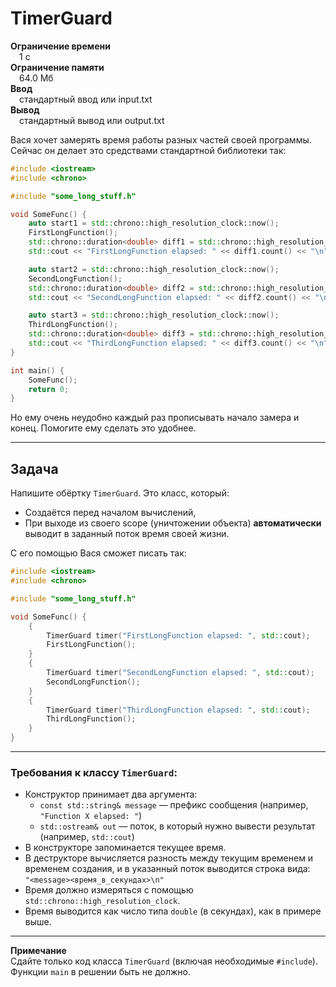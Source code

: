# TimerGuard

**Ограничение времени**  
 1 с  
**Ограничение памяти**  
 64.0 Мб  
**Ввод**  
 стандартный ввод или input.txt  
**Вывод**  
 стандартный вывод или output.txt  

Вася хочет замерять время работы разных частей своей программы. Сейчас он делает это средствами стандартной библиотеки так:

```cpp
#include <iostream>
#include <chrono>

#include "some_long_stuff.h"

void SomeFunc() {
    auto start1 = std::chrono::high_resolution_clock::now();
    FirstLongFunction();
    std::chrono::duration<double> diff1 = std::chrono::high_resolution_clock::now() - start1;
    std::cout << "FirstLongFunction elapsed: " << diff1.count() << "\n";

    auto start2 = std::chrono::high_resolution_clock::now();
    SecondLongFunction();
    std::chrono::duration<double> diff2 = std::chrono::high_resolution_clock::now() - start2;
    std::cout << "SecondLongFunction elapsed: " << diff2.count() << "\n";

    auto start3 = std::chrono::high_resolution_clock::now();
    ThirdLongFunction();
    std::chrono::duration<double> diff3 = std::chrono::high_resolution_clock::now() - start3;
    std::cout << "ThirdLongFunction elapsed: " << diff3.count() << "\n";
}

int main() {
    SomeFunc();
    return 0;
}
```

Но ему очень неудобно каждый раз прописывать начало замера и конец. Помогите ему сделать это удобнее.

---

## Задача

Напишите обёртку `TimerGuard`. Это класс, который:

- Создаётся перед началом вычислений,
- При выходе из своего scope (уничтожении объекта) **автоматически** выводит в заданный поток время своей жизни.

С его помощью Вася сможет писать так:

```cpp
#include <iostream>
#include <chrono>

#include "some_long_stuff.h"

void SomeFunc() {
    {
        TimerGuard timer("FirstLongFunction elapsed: ", std::cout);
        FirstLongFunction();
    }
    {
        TimerGuard timer("SecondLongFunction elapsed: ", std::cout);
        SecondLongFunction();
    }
    {
        TimerGuard timer("ThirdLongFunction elapsed: ", std::cout);
        ThirdLongFunction();
    }
}
```

---

### Требования к классу `TimerGuard`:

- Конструктор принимает два аргумента:
  - `const std::string& message` — префикс сообщения (например, `"Function X elapsed: "`)
  - `std::ostream& out` — поток, в который нужно вывести результат (например, `std::cout`)
- В конструкторе запоминается текущее время.
- В деструкторе вычисляется разность между текущим временем и временем создания, и в указанный поток выводится строка вида:  
  `"<message><время_в_секундах>\n"`
- Время должно измеряться с помощью `std::chrono::high_resolution_clock`.
- Время выводится как число типа `double` (в секундах), как в примере выше.

---

**Примечание**  
Сдайте только код класса `TimerGuard` (включая необходимые `#include`). Функции `main` в решении быть не должно.